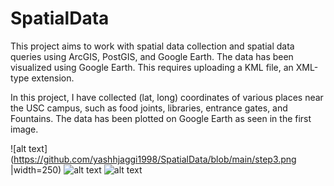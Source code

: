# SpatialData

This project aims to work with spatial data collection and spatial data queries using ArcGIS, PostGIS, and Google Earth. The data has been visualized using Google Earth. This requires uploading a KML file, an XML-type extension. 

In this project, I have collected (lat, long) coordinates of various places near the USC campus, such as food joints, libraries, entrance gates, and Fountains. The data has been plotted on Google Earth as seen in the first image.


![alt text](https://github.com/yashhjaggi1998/SpatialData/blob/main/step3.png |width=250)
![alt text](https://github.com/yashhjaggi1998/SpatialData/blob/main/step5.png)
![alt text](https://github.com/yashhjaggi1998/SpatialData/blob/main/step7.png)
